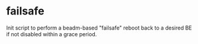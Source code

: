 # failsafe
Init script to perform a beadm-based "failsafe" reboot back to a desired BE if not disabled within a grace period.
